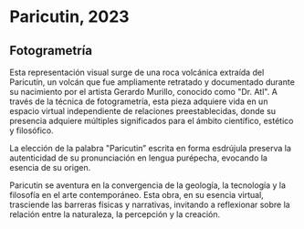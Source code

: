 # Paricutin, 2023
## Fotogrametría

Esta representación visual surge de una roca volcánica extraída del Paricutín, un volcán que
fue ampliamente retratado y documentado durante su nacimiento por el artista Gerardo
Murillo, conocido como "Dr. Atl". A través de la técnica de fotogrametría, esta pieza adquiere
vida en un espacio virtual independiente de relaciones preestablecidas, donde su presencia
adquiere múltiples significados para el ámbito científico, estético y filosófico.

La elección de la palabra "Paricutin” escrita en forma esdrújula preserva la autenticidad de
su pronunciación en lengua purépecha, evocando la esencia de su origen.

Paricutin se aventura en la convergencia de la geología, la tecnología y la filosofía en el arte
contemporáneo. Esta obra, en su esencia virtual, trasciende las barreras físicas y narrativas,
invitando a reflexionar sobre la relación entre la naturaleza, la percepción y la creación.